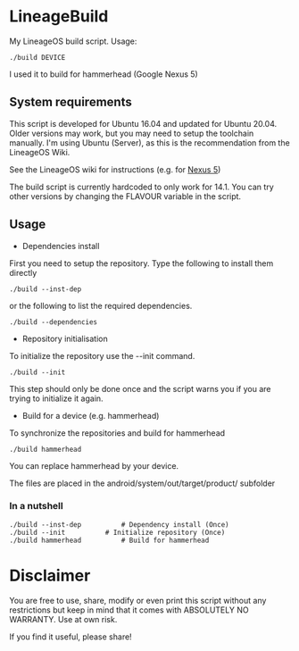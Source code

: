 # LineageBuild

My LineageOS build script. Usage:

    ./build DEVICE

I used it to build for hammerhead (Google Nexus 5)

## System requirements

This script is developed for Ubuntu 16.04 and updated for Ubuntu 20.04. Older versions may work, but you may need to setup the toolchain manually.
I'm using Ubuntu (Server), as this is the recommendation from the LineageOS Wiki.

See the LineageOS wiki for instructions (e.g. for [Nexus 5](https://wiki.lineageos.org/devices/hammerhead/build))

The build script is currently hardcoded to only work for 14.1. You can try other versions by changing the FLAVOUR variable in the script.

## Usage

* Dependencies install

First you need to setup the repository. Type the following to install them directly

    ./build --inst-dep

or the following to list the required dependencies.

    ./build --dependencies

* Repository initialisation

To initialize the repository use the --init command.

    ./build --init

This step should only be done once and the script warns you if you are trying to initialize it again.

* Build for a device (e.g. hammerhead)

To synchronize the repositories and build for hammerhead

    ./build hammerhead

You can replace hammerhead by your device.

The files are placed in the android/system/out/target/product/ subfolder

### In a nutshell

    ./build --inst-dep			# Dependency install (Once)
    ./build --init			# Initialize repository (Once)
    ./build hammerhead			# Build for hammerhead

# Disclaimer

You are free to use, share, modify or even print this script without any restrictions but keep in mind that it comes with ABSOLUTELY NO WARRANTY. Use at own risk.

If you find it useful, please share!
